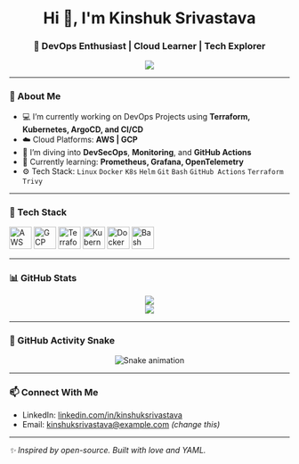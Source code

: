 <h1 align="center">Hi 👋, I'm Kinshuk Srivastava</h1>
<h3 align="center">🚀 DevOps Enthusiast | Cloud Learner | Tech Explorer</h3>

<p align="center">
  <img src="https://readme-typing-svg.herokuapp.com?center=true&lines=Always+learning+new+techs;Passionate+about+DevOps+%26+Cloud;I+break+things+to+fix+them+better!" />
</p>

---

### 🌟 About Me

- 💻 I’m currently working on DevOps Projects using **Terraform, Kubernetes, ArgoCD, and CI/CD**
- ☁️ Cloud Platforms: **AWS | GCP**
- 🔐 I’m diving into **DevSecOps**, **Monitoring**, and **GitHub Actions**
- 🧠 Currently learning: **Prometheus, Grafana, OpenTelemetry**
- ⚙️ Tech Stack:
  `Linux` `Docker` `K8s` `Helm` `Git` `Bash` `GitHub Actions` `Terraform` `Trivy`

---

### 🔧 Tech Stack

<p align="left">
  <img src="https://cdn.jsdelivr.net/gh/devicons/devicon/icons/amazonwebservices/amazonwebservices-original.svg" width="40" height="40" alt="AWS" />
  <img src="https://cdn.jsdelivr.net/gh/devicons/devicon/icons/googlecloud/googlecloud-original.svg" width="40" height="40" alt="GCP" />
  <img src="https://cdn.jsdelivr.net/gh/devicons/devicon/icons/terraform/terraform-original.svg" width="40" height="40" alt="Terraform" />
  <img src="https://cdn.jsdelivr.net/gh/devicons/devicon/icons/kubernetes/kubernetes-plain.svg" width="40" height="40" alt="Kubernetes" />
  <img src="https://cdn.jsdelivr.net/gh/devicons/devicon/icons/docker/docker-original.svg" width="40" height="40" alt="Docker" />
  <img src="https://cdn.jsdelivr.net/gh/devicons/devicon/icons/bash/bash-original.svg" width="40" height="40" alt="Bash" />
</p>

---

### 📊 GitHub Stats

<p align="center">
  <img src="https://github-readme-stats.vercel.app/api?username=kinshuksrivastava&show_icons=true&theme=github_dark&hide_title=true&count_private=true" />
  <br/>
  <img src="https://github-readme-streak-stats.herokuapp.com/?user=kinshuksrivastava&theme=dark" />
</p>

---

### 🐍 GitHub Activity Snake

<p align="center">
  <img src="https://github.com/kinshuksrivastava/kinshuksrivastava/blob/output/snake.svg" alt="Snake animation" />
</p>

---

### 📫 Connect With Me

- LinkedIn: [linkedin.com/in/kinshuksrivastava](https://www.linkedin.com/in/kinshuksrivastava/)
- Email: kinshuksrivastava@example.com *(change this)*

---

_✨ Inspired by open-source. Built with love and YAML._

